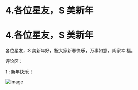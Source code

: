 # 4.各位星友，S 美新年

# 4.各位星友，S 美新年

各位星友，S 美新年好，祝大家新春快乐，万事如意，阖家幸 福。

评论区：

1 : 新年快乐！

![image](img/Image_001.png)
